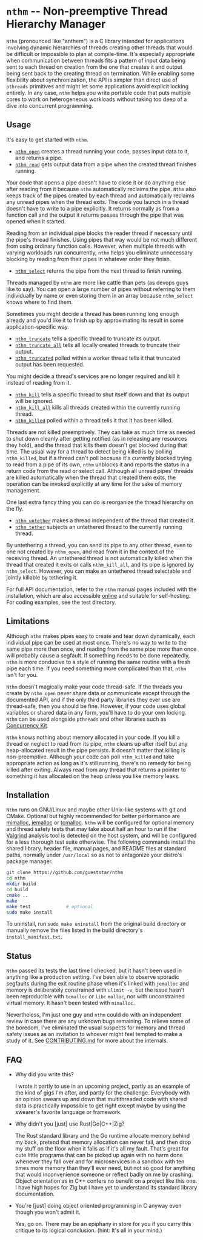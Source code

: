 # `nthm` -- Non-preemptive Thread Hierarchy Manager

`Nthm` (pronounced like "anthem") is a C library intended for
applications involving dynamic hierarchies of threads creating other
threads that would be difficult or impossible to plan at compile-time.
It's especially appropriate when communication between threads fits a
pattern of input data being sent to each thread on creation from the
one that creates it and output being sent back to the creating thread
on termination. While enabling some flexibility about synchronization,
the API is simpler than direct use of `pthreads` primitives and might
let some applications avoid explicit locking entirely. In any case,
`nthm` helps you write portable code that puts multiple cores to work
on heterogeneous workloads without taking too deep of a dive into
concurrent programming.

## Usage

It's easy to get started with `nthm`.

* [`nthm_open`](https://gueststar.github.io/nthm_docs/nthm_open.html)
  creates a thread running your code, passes input data to it, and
  returns a pipe.
* [`nthm_read`](https://gueststar.github.io/nthm_docs/nthm_read.html)
  gets output data from a pipe when the created thread finishes
  running.

Your code that opens a pipe doesn't have to close it or do anything
else after reading from it because `nthm` automatically reclaims the
pipe. `Nthm` also keeps track of the pipes created by each thread and
automatically reclaims any unread pipes when the thread exits. The
code you launch in a thread doesn't have to write to a pipe
explicitly. It returns normally as from a function call and the output
it returns passes through the pipe that was opened when it started.

Reading from an individual pipe blocks the reader thread if necessary
until the pipe's thread finishes. Using pipes that way would be not
much different from using ordinary function calls. However, when
multiple threads with varying workloads run concurrently, `nthm` helps
you eliminate unnecessary blocking by reading from their pipes in
whatever order they finish.

* [`nthm_select`](https://gueststar.github.io/nthm_docs/nthm_select.html)
  returns the pipe from the next thread to finish running.

Threads managed by `nthm` are more like cattle than pets (as devops
guys like to say). You can open a large number of pipes without
referring to them individually by name or even storing them in an
array because `nthm_select` knows where to find them.

Sometimes you might decide a thread has been running long enough
already and you'd like it to finish up by approximating its result in
some application-specific way.

* [`nthm_truncate`](https://gueststar.github.io/nthm_docs/nthm_truncate.html)
  tells a specific thread to truncate its output.
* [`nthm_truncate_all`](https://gueststar.github.io/nthm_docs/nthm_truncate_all.html)
  tells all locally created threads to truncate their output.
* [`nthm_truncated`](https://gueststar.github.io/nthm_docs/nthm_truncated.html)
  polled within a worker thread tells it that truncated output has been requested.

You might decide a thread's services are no longer required and kill
it instead of reading from it.

* [`nthm_kill`](https://gueststar.github.io/nthm_docs/nthm_kill.html)
  tells a specific thread to shut itself down and that its output will be ignored.
* [`nthm_kill_all`](https://gueststar.github.io/nthm_docs/nthm_kill_all.html)
  kills all threads created within the currently running thread.
* [`nthm_killed`](https://gueststar.github.io/nthm_docs/nthm_killed.html)
  polled within a thread tells it that it has been killed.

Threads are not killed preemptively. They can take as much time as
needed to shut down cleanly after getting notified (as in releasing
any resources they hold), and the thread that kills them doesn't get
blocked during that time. The usual way for a thread to detect being
killed is by polling `nthm_killed`, but if a thread can't poll
because it's currently blocked trying to read from a pipe of its own,
`nthm` unblocks it and reports the status in a return code from the
read or select call. Although all unread pipes' threads are killed
automatically when the thread that created them exits, the operation
can be invoked explicitly at any time for the sake of memory
management.

One last extra fancy thing you can do is reorganize the thread
hierarchy on the fly.

* [`nthm_untether`](https://gueststar.github.io/nthm_docs/nthm_untether.html)
  makes a thread independent of the thread that created it.
* [`nthm_tether`](https://gueststar.github.io/nthm_docs/nthm_tether.html)
  subjects an untethered thread to the currently running thread.

By untethering a thread, you can send its pipe to any other thread,
even to one not created by `nthm_open`, and read from it in the context
of the receiving thread. An untethered thread is not automatically
killed when the thread that created it exits or calls `nthm_kill_all`,
and its pipe is ignored by `nthm_select`. However, you can make an
untethered thread selectable and jointly killable by tethering it.

For full API documentation, refer to the `nthm` manual pages included
with the installation, which are also accessible
[online](https://gueststar.github.io/nthm_docs/nthm.html) and suitable
for self-hosting. For coding examples, see the test directory.

## Limitations

Although `nthm` makes pipes easy to create and tear down dynamically,
each individual pipe can be used at most once. There's no way to write
to the same pipe more than once, and reading from the same pipe more
than once will probably cause a segfault. If something needs to be
done repeatedly, `nthm` is more conducive to a style of running the
same routine with a fresh pipe each time. If you need something more
complicated than that, `nthm` isn't for you.

`Nthm` doesn't magically make your code thread-safe. If the threads
you create by `nthm_open` never share data or communicate except
through the documented API, and if the only third party libraries they
ever use are thread-safe, then you should be fine. However, if your
code uses global variables or shared data in any form, you'll have to
do your own locking. `Nthm` can be used alongside `pthreads` and other
libraries such as [Concurrency
Kit](https://github.com/concurrencykit/ck).

`Nthm` knows nothing about memory allocated in your code. If you kill
a thread or neglect to read from its pipe, `nthm` cleans up after
itself but any heap-allocated result in the pipe persists. It doesn't
matter that killing is non-preemptive. Although your code can poll
`nthm_killed` and take appropriate action as long as it's still
running, there's no remedy for being killed after exiting. Always read
from any thread that returns a pointer to something it has allocated
on the heap unless you like memory leaks.

## Installation

`Nthm` runs on GNU/Linux and maybe other Unix-like systems with git
and CMake. Optional but highly recommended for better performance are
[mimalloc](https://github.com/microsoft/mimalloc),
[jemalloc](https://github.com/jemalloc/jemalloc) or
[tcmalloc](https://github.com/google/tcmalloc). `Nthm` will be
configured for optional memory and thread safety tests that may take
about half an hour to run if the [Valgrind](https://valgrind.org)
analysis tool is detected on the host system, and will be configured
for a less thorough test suite otherwise. The following commands
install the shared library, header file, manual pages, and README
files at standard paths, normally under `/usr/local` so as not to
antagonize your distro's package manager.
```sh
git clone https://github.com/gueststar/nthm
cd nthm
mkdir build
cd build
cmake ..
make
make test             # optional
sudo make install
```

To uninstall, run `sudo make uninstall` from the original build
directory or manually remove the files listed in the build directory's
`install_manifest.txt`.

## Status

`Nthm` passed its tests the last time I checked, but it hasn't been
used in anything like a production setting. I've been able to observe
sporadic segfaults during the exit routine phase when it's linked with
`jemalloc` and memory is deliberately constrained with `ulimit -v`,
but the issue hasn't been reproducible with `tcmalloc` or `libc`
`malloc`, nor with unconstrained virtual memory. It hasn't been tested
with `mimalloc`.

Nevertheless, I'm just one guy and `nthm` could do with an independent
review in case there are any unknown bugs remaining. To relieve some
of the boredom, I've eliminated the usual suspects for memory and
thread safety issues as an invitation to whoever might feel tempted to
make a study of it. See
[CONTRIBUTING.md](https://github.com/gueststar/nthm/blob/master/CONTRIBUTING.md)
for more about the internals.

## FAQ

* Why did you write this?

    I wrote it partly to use in an upcoming project, partly as an
    example of the kind of gigs I'm after, and partly for the
    challenge. Everybody with an opinion swears up and down that
    multithreaded code with shared data is practically impossible to
    get right except maybe by using the swearer's favorite language or
    framework.

* Why didn't you [just] use Rust|Go|C++|Zig?

    The Rust standard library and the Go runtime allocate memory
    behind my back, pretend that memory allocation can never fail, and
    then drop my stuff on the floor when it fails as if it's all my
    fault. That's great for cute little programs that can be picked up
    again with no harm done whenever they fall over and for
    microservices in a sandbox with ten times more memory than they'll
    ever need, but not so good for anything that would inconvenience
    someone or reflect badly on me by crashing. Object orientation as
    in C++ confers no benefit on a project like this one. I have high
    hopes for Zig but I have yet to understand its standard library
    documentation.

* You're [just] doing object oriented programming in C anyway even
  though you won't admit it.

    Yes, go on. There may be an epiphany in store for you if you carry
    this critique to its logical conclusion. (hint: It's all in your
    mind.)
